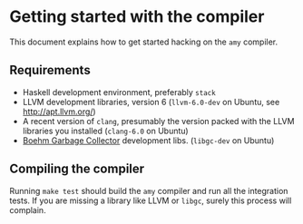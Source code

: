 # Getting started with the compiler

This document explains how to get started hacking on the `amy` compiler.

## Requirements

* Haskell development environment, preferably `stack`
* LLVM development libraries, version 6 (`llvm-6.0-dev` on Ubuntu, see
  http://apt.llvm.org/)
* A recent version of `clang`, presumably the version packed with the LLVM
  libraries you installed (`clang-6.0` on Ubuntu)
* [Boehm Garbage Collector](http://www.hboehm.info/gc/) development libs.
  (`libgc-dev` on Ubuntu)

## Compiling the compiler

Running `make test` should build the `amy` compiler and run all the integration
tests. If you are missing a library like LLVM or `libgc`, surely this process
will complain.
